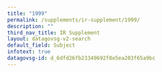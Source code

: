 ```yaml
---
title: "1999"
permalink: /supplements/ir-supplement/1999/
description: ""
third_nav_title: IR Supplement
layout: datagovsg-v2-search
default_field: Subject
infotext: true
datagovsg-id: d_6dfd26fb23349692f8e5ea203f65a9bc
---
```

